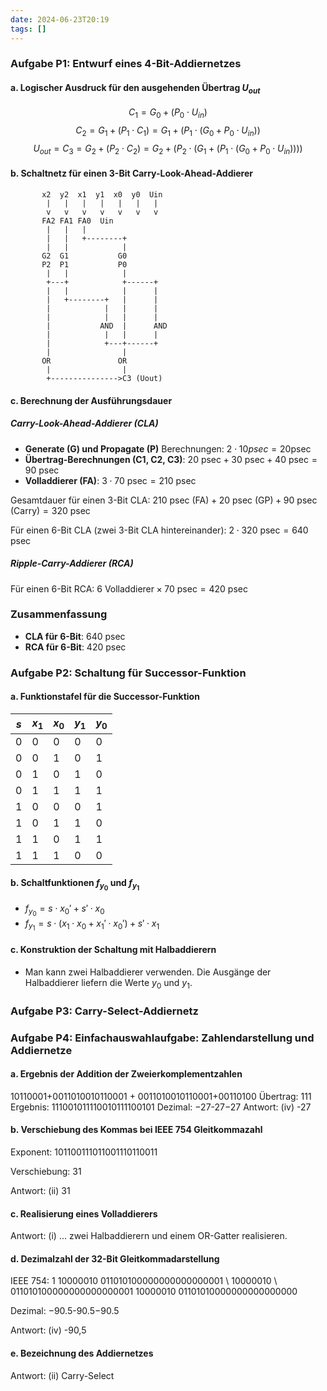 ```yaml
---
date: 2024-06-23T20:19
tags: []
---
```

### Aufgabe P1: Entwurf eines 4-Bit-Addiernetzes

#### a. Logischer Ausdruck für den ausgehenden Übertrag $U_{out}$
$$C_{1}=G_{0}+(P_{0} \cdot U_{in})$$
$$C_{2}=G_{1}+ (P_{1} \cdot C_{1})=G_{1} + (P_{1} \cdot (G_{0} + P_{0} \cdot U_{in}))$$
$$U_{out} = C_{3} = G_{2} + (P_{2} \cdot C_{2}) = G_{2} + (P_{2} \cdot (G_{1} + (P_{1} \cdot (G_{0} + P_{0} \cdot U_{in}))))$$
#### b. Schaltnetz für einen 3-Bit Carry-Look-Ahead-Addierer

```plaintext
       x2  y2  x1  y1  x0  y0  Uin
        |   |   |   |   |   |   |
        v   v   v   v   v   v   v
       FA2 FA1 FA0  Uin
        |   |   |
        |   |   +--------+
        |   |            |
       G2  G1           G0
       P2  P1           P0
        |   |            |
        +---+            +------+
        |   |            |      |
        |   +--------+   |      |
        |            |   |      |
        |            |   |      |
        |           AND  |      AND
        |            |   |      |
        |            +---+------+
        |                |
       OR               OR
        |                |
        +--------------->C3 (Uout)
```

#### c. Berechnung der Ausführungsdauer

##### Carry-Look-Ahead-Addierer (CLA)
- **Generate (G) und Propagate (P)** Berechnungen: $2 \cdot 10 \text{}{psec} = 20\text{psec}$
- **Übertrag-Berechnungen (C1, C2, C3)**: $20 \text{ psec} + 30 \text{ psec} + 40 \text{ psec} = 90 \text{ psec}$
- **Volladdierer (FA)**: $3 \cdot 70 \text{ psec} = 210 \text{ psec}$

Gesamtdauer für einen 3-Bit CLA: 
$210 \text{ psec (FA)} + 20 \text{ psec (GP)} + 90 \text{ psec (Carry)} = 320 \text{ psec}$

Für einen 6-Bit CLA (zwei 3-Bit CLA hintereinander): 
$2 \cdot 320 \text{ psec} = 640 \text{ psec}$
##### Ripple-Carry-Addierer (RCA)
Für einen 6-Bit RCA:
$6 \text{ Volladdierer} \times 70 \text{ psec} = 420 \text{ psec}$
### Zusammenfassung
- **CLA für 6-Bit**: $640 \text{ psec}$
- **RCA für 6-Bit**: $420 \text{ psec}$

### Aufgabe P2: Schaltung für Successor-Funktion

#### a. Funktionstafel für die Successor-Funktion

| $s$ | $x_1$​ | $x_0$​ | $y_1$​ | $y_0$​ |
| --- | ------ | ------ | ------ | ------ |
| 0   | 0      | 0      | 0      | 0      |
| 0   | 0      | 1      | 0      | 1      |
| 0   | 1      | 0      | 1      | 0      |
| 0   | 1      | 1      | 1      | 1      |
| 1   | 0      | 0      | 0      | 1      |
| 1   | 0      | 1      | 1      | 0      |
| 1   | 1      | 0      | 1      | 1      |
| 1   | 1      | 1      | 0      | 0      |

#### b. Schaltfunktionen $f_{y_0}$ und $f_{y_1}$
- $f_{y_{0}} = s \cdot x_{0}' + s' \cdot x_{0}$
- $f_{y_{1}} = s \cdot (x_{1} \cdot x_{0} + x_{1}' \cdot x_{0}') + s' \cdot x_{1}$

#### c. Konstruktion der Schaltung mit Halbaddierern
- Man kann zwei Halbaddierer verwenden. Die Ausgänge der Halbaddierer liefern die Werte $y_0$ und $y_1$​.

### Aufgabe P3: Carry-Select-Addiernetz

### Aufgabe P4: Einfachauswahlaufgabe: Zahlendarstellung und Addiernetze

#### a. Ergebnis der Addition der Zweierkomplementzahlen

10110001+0011010010110001 + 0011010010110001+00110100
Übertrag: 111
Ergebnis: 111001011110010111100101
Dezimal: −27-27−27
Antwort: (iv) -27

#### b. Verschiebung des Kommas bei IEEE 754 Gleitkommazahl

Exponent: 101100111011001110110011

Verschiebung: 31

Antwort: (ii) 31

#### c. Realisierung eines Volladdierers

Antwort: (i) ... zwei Halbaddierern und einem OR-Gatter realisieren.

#### d. Dezimalzahl der 32-Bit Gleitkommadarstellung

IEEE 754: 1 10000010 011010100000000000000001 \ 10000010 \ 011010100000000000000001 10000010 01101010000000000000000

Dezimal: −90.5-90.5−90.5

Antwort: (iv) -90,5

#### e. Bezeichnung des Addiernetzes

Antwort: (ii) Carry-Select